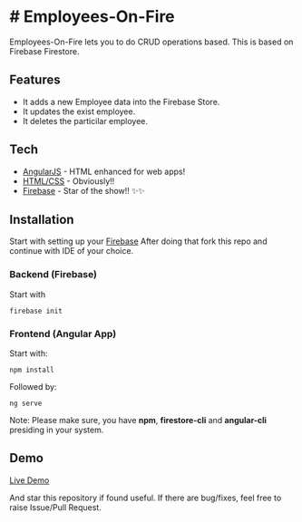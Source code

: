 # # Employees-On-Fire

Employees-On-Fire lets you to do CRUD operations based.
This is based on Firebase Firestore.

## Features
- It adds a new Employee data into the Firebase Store.
- It updates the exist employee.
- It deletes the particilar employee.

## Tech
- [AngularJS] - HTML enhanced for web apps!
- [HTML/CSS] - Obviously!!
- [Firebase] - Star of the show!! ✨✨

## Installation
Start with setting up your [Firebase]
After doing that fork this repo and continue with IDE of your choice. 

### Backend (Firebase)
Start with
```
firebase init
```

### Frontend (Angular App)
Start with:
```
npm install
```
Followed by:
```
ng serve
```
Note: Please make sure, you have **npm**, **firestore-cli** and **angular-cli** presiding in your system.

## Demo
<a target="_blank" href="https://thinktac-assignment.web.app/">Live Demo</a>

And star this repository if found useful. 
If there are bug/fixes, feel free to raise Issue/Pull Request.

[AngularJS]: <https://angularjs.org/>
[HTML/CSS]: <https://www.w3schools.com/html/html_css.asp>
[Firebase]: <https://firebase.google.com/docs/firestore>
